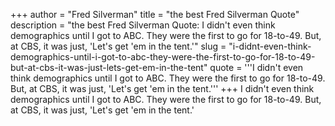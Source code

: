 +++
author = "Fred Silverman"
title = "the best Fred Silverman Quote"
description = "the best Fred Silverman Quote: I didn't even think demographics until I got to ABC. They were the first to go for 18-to-49. But, at CBS, it was just, 'Let's get 'em in the tent.'"
slug = "i-didnt-even-think-demographics-until-i-got-to-abc-they-were-the-first-to-go-for-18-to-49-but-at-cbs-it-was-just-lets-get-em-in-the-tent"
quote = '''I didn't even think demographics until I got to ABC. They were the first to go for 18-to-49. But, at CBS, it was just, 'Let's get 'em in the tent.'''
+++
I didn't even think demographics until I got to ABC. They were the first to go for 18-to-49. But, at CBS, it was just, 'Let's get 'em in the tent.'
